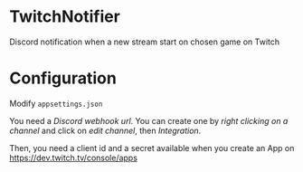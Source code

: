 # TwitchNotifier
Discord notification when a new stream start on chosen game on Twitch

# Configuration
Modify `appsettings.json`

You need a *Discord webhook url*.
You can create one by *right clicking on a channel* and click on *edit channel*, then *Integration*.

Then, you need a client id and a secret available when you create an App on https://dev.twitch.tv/console/apps
